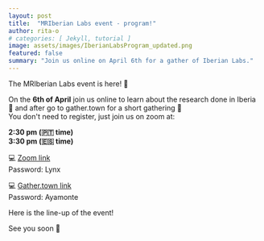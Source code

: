 ```yaml
---
layout: post
title:  "MRIberian Labs event - program!"
author: rita-o
# categories: [ Jekyll, tutorial ]
image: assets/images/IberianLabsProgram_updated.png
featured: false
summary: "Join us online on April 6th for a gather of Iberian Labs."
---
```


The MRIberian Labs event is here! 🎉

On the **6th of April** join us online to learn about the research done in Iberia 🧲 and after go to gather.town for a short gathering 🍹  
You don't need to register, just join us on zoom at:

**2:30 pm (🇵🇹 time)**  
**3:30 pm (🇪🇸 time)**

💻 [Zoom link](https://videoconf-colibri.zoom.us/j/82238584430?pwd=dENkRU5XUisxMVVLa1pEQXZQc0lTUT09)  
Password: Lynx

💻 [Gather.town link](https://app.gather.town/app/hF3YwqXLIPhlWEpI/ISMRM-IberianChapter)  
Password: Ayamonte

Here is the line-up of the event!

See you soon 🥰
